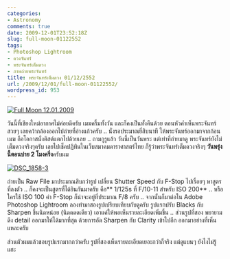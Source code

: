 ```yaml
---
categories:
- Astronomy
comments: true
date: 2009-12-01T23:52:18Z
slug: full-moon-01122552
tags:
- Photoshop Lightroom
- ดวงจันทร์
- พระจันทร์เต็มดวง
- ภาพถ่ายพระจันทร์
title: พระจันทร์เต็มดวง 01/12/2552
url: /2009/12/01/full-moon-01122552/
wordpress_id: 953
---
```


[![Full Moon 12.01.2009](http://www.armno.in.th/wp-content/uploads/2009/12/DSC_1858_thumb.jpg)](http://www.armno.in.th/wp-content/uploads/2009/12/DSC_1858.jpg)

วันนี้ที่เชียงใหม่อากาศไม่ค่อยดีครับ เมฆครึ้มทั้งวัน และก็คงเป็นทั้งคืนด้วย ตอนหัวค่ำเห็นพระจันทร์สวยๆ เลยคว้ากล้องออกไปถ่ายที่อ่างแก้วครับ .. นั่งรอประมาณยี่สิบนาที ให้พระจันทร์ออกมาจากก้อนเมฆ ถือโอกาสนั่งติสต์แตกไปด้วยเลย .. ถามกูรูแล้ว วันนี้เป็นวันพระ แต่เท่าที่ถ่ายมาดู พระจันทร์ยังไม่เต็มดวงจริงๆครับ เลยไปเช็คปฏิทินในเว็บสมาคมดาราศาสตร์ไทย ก็รู้ว่าพระจันทร์เต็มดวงจริงๆ **วันพรุ่งนี้ตอนบ่าย 2 โมงครึ่ง**ครับผม

[![DSC_1858-3](http://www.armno.in.th/wp-content/uploads/2009/12/DSC_18583_thumb.jpg)](http://www.armno.in.th/wp-content/uploads/2009/12/DSC_18583.jpg)

ถ่ายเป็น Raw File มาประมาณสิบกว่ารูป เปลี่ยน Shutter Speed กับ F-Stop ไปเรื่อยๆ หาสูตรที่ลงตัว .. ก็คงจะเป็นสูตรที่ได้ยินกันมาครับ คือ** 1/125s ที่ F/10-11 สำหรับ ISO 200** .. หรือใครใช้ ISO 100 ค่า F-Stop ก็น่าจะอยู่ที่ประมาณ F/8 ครับ .. จากนั้นก็มาต่อใน Adobe Photoshop Lightroom ลองทำมาสองรูปเปรียบเทียบกับดูครับ รูปแรกปรับ Blacks กับ Sharpen ขึ้นนิดหน่อย (นิดดดดเดียว) เอาแค่ให้พอเห็นรายละเอียดเพิ่มขึ้น .. ส่วนรูปที่สอง พยายามดึง detail ออกมาให้ได้มากที่สุด ด้วยการอัด Sharpen กับ Clarity เข้าไปอีก ออกมาอย่างที่เห็นแหละครับ

ส่วนตัวผมแล้วชอบรูปแรกมากกว่าครับ รูปที่สองเห็นรายละเอียดเยอะกว่าก็จริง แต่ดูแบนๆ ยังไงไม่รู้แฮะ
